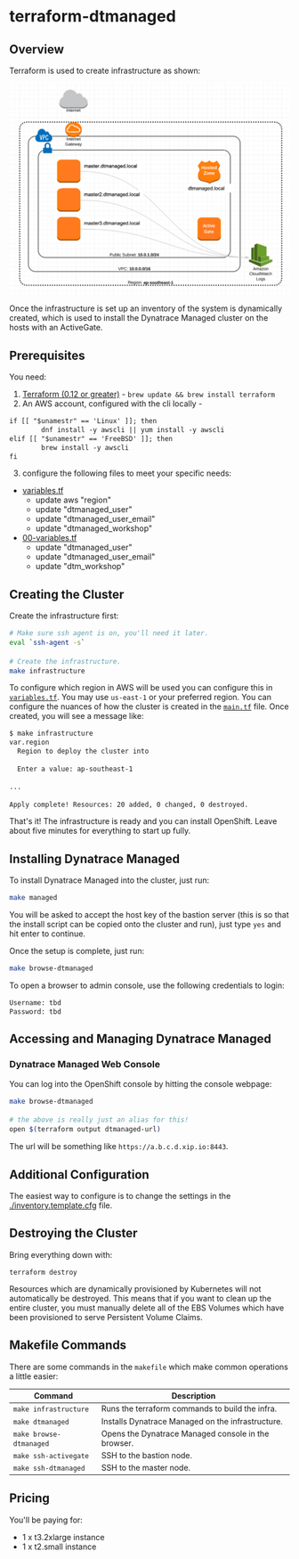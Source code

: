 # terraform-dtmanaged

## Overview

Terraform is used to create infrastructure as shown:

![Network Diagram](./docs/dt-network-diagram.png)

Once the infrastructure is set up an inventory of the system is dynamically
created, which is used to install the Dynatrace Managed cluster on the hosts with an ActiveGate.

## Prerequisites

You need:

1. [Terraform (0.12 or greater)](https://www.terraform.io/intro/getting-started/install.html) - `brew update && brew install terraform`
2. An AWS account, configured with the cli locally -
```
if [[ "$unamestr" == 'Linux' ]]; then
        dnf install -y awscli || yum install -y awscli
elif [[ "$unamestr" == 'FreeBSD' ]]; then
        brew install -y awscli
fi
```
3. configure the following files to meet your specific needs:
- [variables.tf](./variables.tf)
  - update aws "region"
  - update "dtmanaged_user"
  - update "dtmanaged_user_email"
  - update "dtmanaged_workshop" 
- [00-variables.tf](./modules/dtmanaged/00-variables.tf)
  - update "dtmanaged_user"
  - update "dtmanaged_user_email"
  - update "dtm_workshop"
  
## Creating the Cluster

Create the infrastructure first:

```bash
# Make sure ssh agent is on, you'll need it later.
eval `ssh-agent -s`

# Create the infrastructure.
make infrastructure
```

To configure which region in AWS will be used you can configure this in [`variables.tf`](./variables.tf).  You may use `us-east-1` or your preferred region. You can configure the nuances of how the cluster is created in the [`main.tf`](./main.tf) file. Once created, you will see a message like:

```
$ make infrastructure
var.region
  Region to deploy the cluster into

  Enter a value: ap-southeast-1

...

Apply complete! Resources: 20 added, 0 changed, 0 destroyed.
```

That's it! The infrastructure is ready and you can install OpenShift. Leave about five minutes for everything to start up fully.

## Installing Dynatrace Managed

To install Dynatrace Managed into the cluster, just run:

```bash
make managed
```

You will be asked to accept the host key of the bastion server (this is so that the install script can be copied onto the cluster and run), just type `yes` and hit enter to continue.

Once the setup is complete, just run:

```bash
make browse-dtmanaged
```

To open a browser to admin console, use the following credentials to login:

```
Username: tbd
Password: tbd
```

## Accessing and Managing Dynatrace Managed

### Dynatrace Managed Web Console

You can log into the OpenShift console by hitting the console webpage:

```bash
make browse-dtmanaged

# the above is really just an alias for this!
open $(terraform output dtmanaged-url)
```

The url will be something like `https://a.b.c.d.xip.io:8443`.

## Additional Configuration

The easiest way to configure is to change the settings in the [./inventory.template.cfg](./inventory.template.cfg) file.


## Destroying the Cluster

Bring everything down with:

```
terraform destroy
```

Resources which are dynamically provisioned by Kubernetes will not automatically be destroyed. This means that if you want to clean up the entire cluster, you must manually delete all of the EBS Volumes which have been provisioned to serve Persistent Volume Claims.

## Makefile Commands

There are some commands in the `makefile` which make common operations a little easier:

| Command                 | Description                                     |
|-------------------------|-------------------------------------------------|
| `make infrastructure`   | Runs the terraform commands to build the infra. |
| `make dtmanaged`        | Installs Dynatrace Managed on the infrastructure.       |
| `make browse-dtmanaged` | Opens the Dynatrace Managed console in the browser.     |
| `make ssh-activegate`      | SSH to the bastion node.                        |
| `make ssh-dtmanaged`       | SSH to the master node.                         |

## Pricing

You'll be paying for:

- 1 x t3.2xlarge instance
- 1 x t2.small instance

